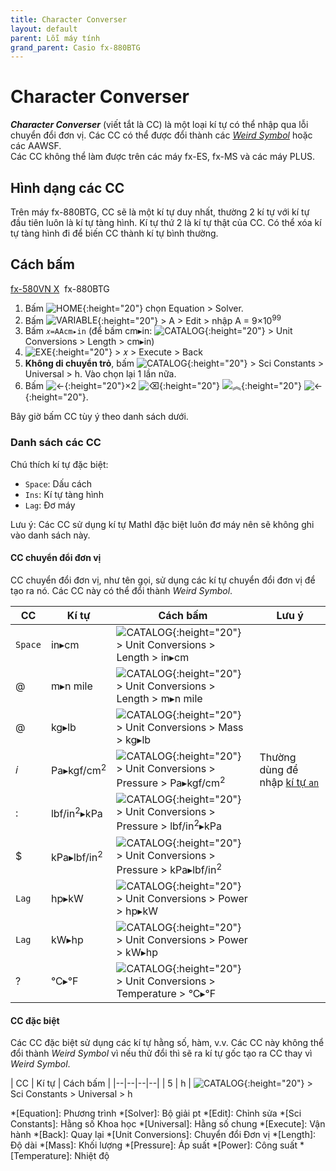 ```yaml
---
title: Character Converser
layout: default
parent: Lỗi máy tính
grand_parent: Casio fx-880BTG
---
```


# Character Converser
***Character Converser*** (viết tắt là CC) là một loại kí tự có thể nhập qua lỗi chuyển đổi đơn vị. Các CC có thể được đổi thành các [*Weird Symbol*](/thu-vien-ma-tran/docs/fx880btg/loi-may-tinh/ws.html) hoặc các AAWSF.  
Các CC không thể làm được trên các máy fx-ES, fx-MS và các máy PLUS.

## Hình dạng các CC
Trên máy fx-880BTG, CC sẽ là một kí tự duy nhất, thường 2 kí tự với kí tự đầu tiên luôn là kí tự tàng hình. Kí tự thứ 2 là kí tự thật của CC. Có thể xóa kí tự tàng hình đi để biến CC thành kí tự bình thường.

## Cách bấm
[fx-580VN X](/thu-vien-ma-tran/docs/fx580vnx/loi-may-tinh/cc.html#cách-bấm)&nbsp; fx-880BTG

1. Bấm ![HOME]{:height="20"} chọn Equation \> Solver.
2. Bấm ![VARIABLE]{:height="20"} \> A \> Edit \> nhập A = 9×10<sup>99</sup>
3. Bấm `𝑥=AAcm▸in` (để bấm cm▸in: ![CATALOG]{:height="20"} \> Unit Conversions \> Length \> cm▸in)
4. ![EXE]{:height="20"} \> 𝑥 \> Execute \> Back
5. **Không di chuyển trỏ**, bấm ![CATALOG]{:height="20"} \> Sci Constants \> Universal \> h. Vào chọn lại 1 lần nữa.
6. Bấm ![←]{:height="20"}×2 ![⌫]{:height="20"} ![︽]{:height="20"} ![←]{:height="20"}.

Bây giờ bấm CC tùy ý theo danh sách dưới.

### Danh sách các CC
Chú thích kí tự đặc biệt:
- `Space`: Dấu cách
- `Ins`: Kí tự tàng hình
- `Lag`: Đơ máy

Lưu ý: Các CC sử dụng kí tự MathI đặc biệt luôn đơ máy nên sẽ không ghi vào danh sách này.

#### CC chuyển đổi đơn vị
CC chuyển đổi đơn vị, như tên gọi, sử dụng các kí tự chuyển đổi đơn vị để tạo ra nó. Các CC này có thể đổi thành *Weird Symbol*.

| CC | Kí tự | Cách bấm | Lưu ý |
|--|--|--|--|
| `Space` | in▸cm | ![CATALOG]{:height="20"} \> Unit Conversions \> Length \> in▸cm |
| @ | m▸n mile | ![CATALOG]{:height="20"} \> Unit Conversions \> Length \> m▸n mile |
| @ | kg▸lb | ![CATALOG]{:height="20"} \> Unit Conversions \> Mass \> kg▸lb |
| 𝑖 | Pa▸kgf/cm<sup>2</sup> | ![CATALOG]{:height="20"} \> Unit Conversions \> Pressure \> Pa▸kgf/cm<sup>2</sup> | Thường dùng để nhập [kí tự `an`](/thu-vien-ma-tran/docs/fx880btg/loi-may-tinh/ki-tu-an.html)
| : | lbf/in<sup>2</sup>▸kPa | ![CATALOG]{:height="20"} \> Unit Conversions \> Pressure \> lbf/in<sup>2</sup>▸kPa |
| $ | kPa▸lbf/in<sup>2</sup> | ![CATALOG]{:height="20"} \> Unit Conversions \> Pressure \> kPa▸lbf/in<sup>2</sup> |
| `Lag` | hp▸kW | ![CATALOG]{:height="20"} \> Unit Conversions \> Power \> hp▸kW |
| `Lag` | kW▸hp | ![CATALOG]{:height="20"} \> Unit Conversions \> Power \> kW▸hp |
| ? | °C▸°F | ![CATALOG]{:height="20"} \> Unit Conversions \> Temperature \> °C▸°F |

#### CC đặc biệt
Các CC đặc biệt sử dụng các kí tự hằng số, hàm, v.v. Các CC này không thể đổi thành *Weird Symbol* vì nếu thử đổi thì sẽ ra kí tự gốc tạo ra CC thay vì *Weird Symbol*.

| CC | Kí tự | Cách bấm |
|--|--|--|--|
| 5 | h | ![CATALOG]{:height="20"} \> Sci Constants \> Universal \> h

[HOME]: /thu-vien-ma-tran/images/fx880btg/home.png
[VARIABLE]: /thu-vien-ma-tran/images/fx880btg/variable.png
[←]: /thu-vien-ma-tran/images/fx880btg/left.png
[→]: /thu-vien-ma-tran/images/fx880btg/right.png
[︽]: /thu-vien-ma-tran/images/fx880btg/pageup.png
[CATALOG]: /thu-vien-ma-tran/images/fx880btg/catalog.png
[⌫]: /thu-vien-ma-tran/images/fx880btg/del.png
[9]: /thu-vien-ma-tran/images/fx880btg/9.png
[EXE]: /thu-vien-ma-tran/images/fx880btg/exe.png

<!-- abbreviations for kramdown -->
*[Equation]: Phương trình
*[Solver]: Bộ giải pt
*[Edit]: Chỉnh sửa
*[Sci Constants]: Hằng số Khoa học
*[Universal]: Hằng số chung
*[Execute]: Vận hành
*[Back]: Quay lại
*[Unit Conversions]: Chuyển đổi Đơn vị
*[Length]: Độ dài
*[Mass]: Khối lượng
*[Pressure]: Áp suất
*[Power]: Công suất
*[Temperature]: Nhiệt độ